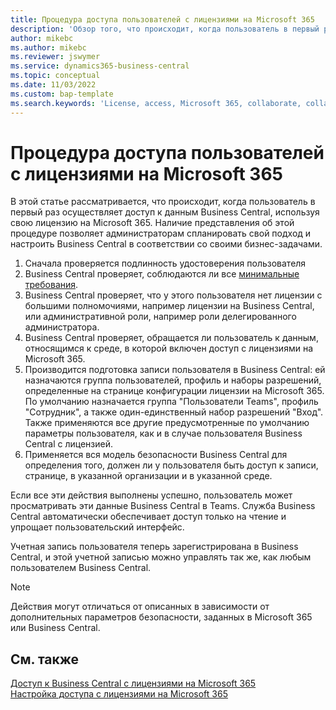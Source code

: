 ```yaml
---
title: Процедура доступа пользователей с лицензиями на Microsoft 365
description: 'Обзор того, что происходит, когда пользователь в первый раз осуществляет доступ к данным Business Central, используя свою лицензию на Microsoft 365.'
author: mikebc
ms.author: mikebc
ms.reviewer: jswymer
ms.service: dynamics365-business-central
ms.topic: conceptual
ms.date: 11/03/2022
ms.custom: bap-template
ms.search.keywords: 'License, access, Microsoft 365, collaborate, collaboration, Teams, Microsoft Teams'
---
```

# Процедура доступа пользователей с лицензиями на Microsoft 365

В  этой статье рассматривается, что происходит, когда пользователь в первый раз осуществляет доступ к данным Business Central, используя свою лицензию на Microsoft 365. Наличие представления об этой процедуре позволяет администраторам спланировать свой подход и настроить Business Central в соответствии со своими бизнес-задачами.

1. Сначала проверяется подлинность удостоверения пользователя 
2. Business Central проверяет, соблюдаются ли все [минимальные требования](admin-access-with-m365-license.md#minimum-requirements).
3. Business Central проверяет, что у этого пользователя нет лицензии с большими полномочиями, например лицензии на Business Central, или административной роли, например роли делегированного администратора. 
4. Business Central проверяет, обращается ли пользователь к данным, относящимся к среде, в которой включен доступ с лицензиями на Microsoft 365. 
5. Производится подготовка записи пользователя в Business Central: ей назначаются группа пользователей, профиль и наборы разрешений, определенные на странице конфигурации лицензии на Microsoft 365. По умолчанию назначается группа "Пользователи Teams", профиль "Сотрудник", а также один-единственный набор разрешений "Вход". Также применяются все другие предусмотренные по умолчанию параметры пользователя, как и в случае пользователя Business Central с лицензией. 
6. Применяется вся модель безопасности Business Central для определения того, должен ли у пользователя быть доступ к записи, странице, в указанной организации и в указанной среде. 

Если все эти действия выполнены успешно, пользователь может просматривать эти данные Business Central в Teams. Служба Business Central автоматически обеспечивает доступ только на чтение и упрощает пользовательский интерфейс. 

Учетная запись пользователя теперь зарегистрирована в Business Central, и этой учетной записью можно управлять так же, как любым пользователем Business Central.

> [!NOTE]
> Действия могут отличаться от описанных в зависимости от дополнительных параметров безопасности, заданных в Microsoft 365 или Business Central.

## См. также

[Доступ к Business Central с лицензиями на Microsoft 365](admin-access-with-m365-license.md#minimum-requirements)  
[Настройка доступа с лицензиями на Microsoft 365](admin-access-with-m365-license-setup.md)  
